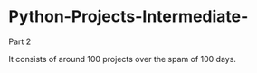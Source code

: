 # Python-Projects-Intermediate-
<p>Part 2</p>
<p>It consists of around 100 projects over the spam of 100 days.</p>
